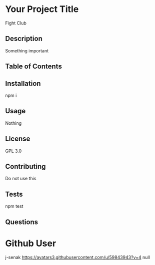 
# Your Project Title
        
Fight Club
        
## Description
        
Something important
        
## Table of Contents
        
## Installation
        
npm i
        
## Usage
        
Nothing
        
## License
        
GPL 3.0
        
## Contributing
        
Do not use this
        
## Tests
        
npm test
        
## Questions
        
# Github User
j-senak
https://avatars3.githubusercontent.com/u/59843943?v=4
null
            